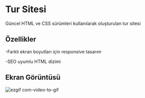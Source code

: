 ﻿# Tur Sitesi

 Güncel HTML ve CSS sürümleri kullanılarak oluşturulan tur sitesi

## Özellikler

-Farklı ekran boyutları için responsive tasarım

-SEO uyumlu HTML dizimi

## Ekran Görüntüsü
![ezgif com-video-to-gif](https://github.com/serhatakhan/Tur-Sitesi/assets/147662915/bf1844c0-193e-446b-bd4a-1bb802587237)

